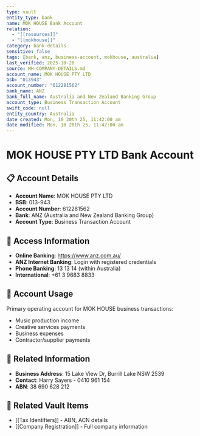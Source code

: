 ```yaml
---
type: vault
entity_type: bank
name: MOK HOUSE Bank Account
relation:
  - "[[resources]]"
  - "[[mokhouse]]"
category: bank-details
sensitive: false
tags: [bank, anz, business-account, mokhouse, australia]
last_verified: 2025-10-20
source: MH-COMPANY-DETAILS.md
account_name: MOK HOUSE PTY LTD
bsb: "013943"
account_number: "612281562"
bank_name: ANZ
bank_full_name: Australia and New Zealand Banking Group
account_type: Business Transaction Account
swift_code: null
entity_country: Australia
date created: Mon, 10 20th 25, 11:42:00 am
date modified: Mon, 10 20th 25, 11:42:00 am
---
```


# MOK HOUSE PTY LTD Bank Account

## 📋 Account Details
- **Account Name**: MOK HOUSE PTY LTD
- **BSB**: 013-943
- **Account Number**: 612281562
- **Bank**: ANZ (Australia and New Zealand Banking Group)
- **Account Type**: Business Transaction Account

## 🔗 Access Information
- **Online Banking**: https://www.anz.com.au/
- **ANZ Internet Banking**: Login with registered credentials
- **Phone Banking**: 13 13 14 (within Australia)
- **International**: +61 3 9683 8833

## 📝 Account Usage
Primary operating account for MOK HOUSE business transactions:
- Music production income
- Creative services payments
- Business expenses
- Contractor/supplier payments

## 🔗 Related Information
- **Business Address**: 15 Lake View Dr, Burrill Lake NSW 2539
- **Contact**: Harry Sayers - 0410 961 154
- **ABN**: 38 690 628 212

## 🔗 Related Vault Items
- [[Tax Identifiers]] - ABN, ACN details
- [[Company Registration]] - Full company information
